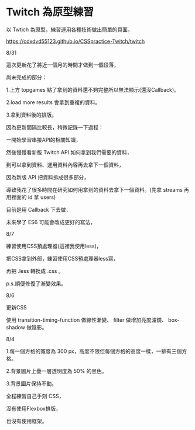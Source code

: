 # Twitch 為原型練習

以 Twtich 為原型，練習運用各種技術做出簡單的頁面。

https://cdxdvd55123.github.io/CSSpractice-Twitch/twitch


8/31

這次更新花了將近一個月的時間才做到一個段落，

尚未完成的部分：

1.上方 topgames 點了拿到的資料還不夠完整所以無法顯示(還沒Callback)。

2.load more results 會拿到重複的資料。

3.拿到資料後的排版。

因為更新間隔比較長，稍微記錄一下過程：

一開始學習串接API的相關知識，

然後慢慢看新版 Twitch API 如何拿到我們需要的資料，

到可以拿到資料、運用資料內容再去拿下一個資料，

因為新版 API 把資料拆成很多部分，

導致我花了很多時間在研究如何用拿到的資料去拿下一個資料。(先拿 streams 再用裡面的 id 拿 users)

目前是用 Callback 下去做，

未來學了 ES6 可能會改成更好的寫法，

8/7

練習使用CSS預處理器(這裡我使用less)，

把CSS拿到外部，練習使用CSS預處理器less寫，

再把 .less 轉換成 .css 。

p.s.順便修復了漸變效果。


8/6

更新CSS 

使用  transition-timing-function 做線性漸變、 
      filter 做增加亮度濾鏡、 
      box-shadow 做陰影。

8/4

1.每一個方格的寬度為 300 px，高度不限但每個方格的高度一樣，一排有三個方格。

2.背景圖片上疊一層透明度為 50% 的黑色。

3.背景圖片保持不動。

全程練習自己手刻 CSS，

沒有使用Flexbox排版，

也沒有使用框架。

